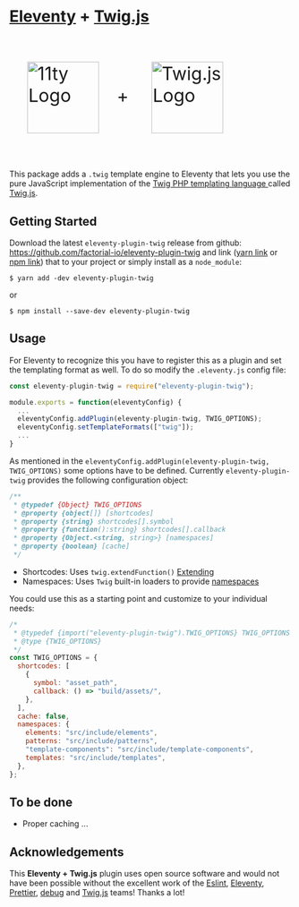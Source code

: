 # [Eleventy](https://www.11ty.dev) + [Twig.js](https://github.com/twigjs/twig.js/)

<p style="font-size: 2rem">
<img 
  style="margin:2rem; width:8rem; height:8rem;" 
  align="center" 
  width="128" 
  height="128"
  alt="11ty Logo"
  src="https://camo.githubusercontent.com/124e337fb005b0e70eb3758b431b051eaf5419b3a709062fbcce6d661a6ea116/68747470733a2f2f7777772e313174792e6465762f696d672f6c6f676f2d6769746875622e737667">+
<img 
  style="margin:2rem; width:8rem; height:8rem;" 
  align="center" 
  width="128" 
  height="128"
  alt="Twig.js Logo"
  src="https://user-images.githubusercontent.com/3282350/29336704-ab1be05c-81dc-11e7-92e5-cf11cca7b344.png">
</p>

This package adds a `.twig` template engine to Eleventy that lets you use the pure JavaScript implementation of the [Twig PHP templating language ](http://twig.sensiolabs.org/) called [Twig.js](https://github.com/twigjs/twig.js/).

## Getting Started

Download the latest `eleventy-plugin-twig` release from github: https://github.com/factorial-io/eleventy-plugin-twig and link ([yarn link](https://classic.yarnpkg.com/lang/en/docs/cli/link/) or [npm link](http://npm.github.io/publishing-pkgs-docs/publishing/the-npm-link-command.html)) that to your project or simply install as a `node_module`:

```shellsession
$ yarn add -dev eleventy-plugin-twig
```

or

```shellsession
$ npm install --save-dev eleventy-plugin-twig
```

## Usage

For Eleventy to recognize this you have to register this as a plugin and set the templating format as well. To do so modify the `.eleventy.js` config file:

```js
const eleventy-plugin-twig = require("eleventy-plugin-twig");

module.exports = function(eleventyConfig) {
  ...
  eleventyConfig.addPlugin(eleventy-plugin-twig, TWIG_OPTIONS);
  eleventyConfig.setTemplateFormats(["twig"]);
  ...
}
```

As mentioned in the `eleventyConfig.addPlugin(eleventy-plugin-twig, TWIG_OPTIONS)` some options have to be defined. Currently `eleventy-plugin-twig` provides the following configuration object:

```js
/**
 * @typedef {Object} TWIG_OPTIONS
 * @property {object[]} [shortcodes]
 * @property {string} shortcodes[].symbol
 * @property {function():string} shortcodes[].callback
 * @property {Object.<string, string>} [namespaces]
 * @property {boolean} [cache]
 */
```

- Shortcodes: Uses `twig.extendFunction()` [Extending](https://twig.symfony.com/doc/2.x/advanced.html)
- Namespaces: Uses `Twig` built-in loaders to provide [namespaces](https://twig.symfony.com/doc/3.x/api.html#built-in-loaders)

You could use this as a starting point and customize to your individual needs:

```js
/*
 * @typedef {import("eleventy-plugin-twig").TWIG_OPTIONS} TWIG_OPTIONS
 * @type {TWIG_OPTIONS}
 */
const TWIG_OPTIONS = {
  shortcodes: [
    {
      symbol: "asset_path",
      callback: () => "build/assets/",
    },
  ],
  cache: false,
  namespaces: {
    elements: "src/include/elements",
    patterns: "src/include/patterns",
    "template-components": "src/include/template-components",
    templates: "src/include/templates",
  },
};
```

## To be done

- Proper caching
  ...

## Acknowledgements

This **Eleventy + Twig.js** plugin uses open source software and would not have been possible without the excellent work of the [Eslint](https://babeljs.io/team), [Eleventy](https://www.11ty.dev/docs/credits/), [Prettier](https://unifiedjs.com/community/member/), [debug](https://github.com/debug-js/debug) and [Twig.js](https://github.com/twigjs/twig.js/) teams! Thanks a lot!
